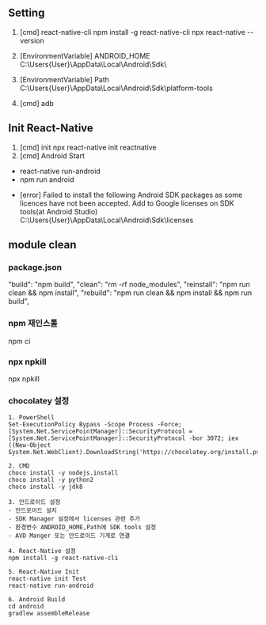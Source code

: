 ## Setting
1. [cmd] react-native-cli
npm install -g react-native-cli
npx react-native --version

2. [EnvironmentVariable] ANDROID_HOME
C:\Users\{User}\AppData\Local\Android\Sdk\

3. [EnvironmentVariable] Path
C:\Users\{User}\AppData\Local\Android\Sdk\platform-tools

4. [cmd]
adb

## Init React-Native
1. [cmd] init
npx react-native init reactnative
2. [cmd] Android Start
- react-native run-android
- npm run android

* [error] Failed to install the following Android SDK packages as some licences have not been accepted.
Add to Google licenses on SDK tools(at Android Studio)
C:\Users\{User}\AppData\Local\Android\Sdk\licenses


## module clean

### package.json
"build": "npm build",
"clean": "rm -rf node_modules", 
"reinstall": "npm run clean && npm install", 
"rebuild": "npm run clean && npm install && npm run build",


### npm 재인스톨 
npm ci

### npx npkill
npx npkill




### chocolatey 설정
```
1. PowerShell 
Set-ExecutionPolicy Bypass -Scope Process -Force; [System.Net.ServicePointManager]::SecurityProtocol = [System.Net.ServicePointManager]::SecurityProtocol -bor 3072; iex ((New-Object System.Net.WebClient).DownloadString('https://chocolatey.org/install.ps1'))

2. CMD
choco install -y nodejs.install
choco install -y python2
choco install -y jdk8

3. 안드로이드 설정
- 안드로이드 설치
- SDK Manager 설정에서 licenses 관련 추가
- 환경변수 ANDROID_HOME,Path에 SDK tools 설정
- AVD Manger 또는 안드로이드 기계로 연결

4. React-Native 설정
npm install -g react-native-cli

5. React-Native Init
react-native init Test
react-native run-android

6. Android Build
cd android
gradlew assembleRelease	
```

